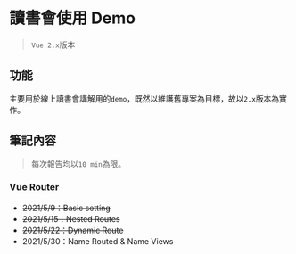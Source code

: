 # 讀書會使用 Demo

> `Vue 2.x`版本

## 功能

主要用於線上讀書會講解用的`demo`，既然以維護舊專案為目標，故以`2.x`版本為實作。

## 筆記內容
> 每次報告均以`10 min`為限。

### Vue Router
- ~~2021/5/9：Basic setting~~
- ~~2021/5/15：Nested Routes~~
- ~~2021/5/22：Dynamic Route~~
- 2021/5/30：Name Routed & Name Views
